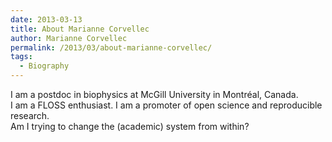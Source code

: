 ```yaml
---
date: 2013-03-13
title: About Marianne Corvellec
author: Marianne Corvellec
permalink: /2013/03/about-marianne-corvellec/
tags:
  - Biography
---
```

I am a postdoc in biophysics at McGill University in Montréal, Canada.  
I am a FLOSS enthusiast. I am a promoter of open science and reproducible research.  
Am I trying to change the (academic) system from within?
